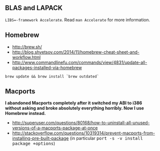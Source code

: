 ## BLAS and LAPACK

```LIBS=-framework Accelerate```.  Read ```man Accelerate``` for more information.

## Homebrew

- http://brew.sh/
- http://blog.shvetsov.com/2014/11/homebrew-cheat-sheet-and-workflow.html
- http://www.commandlinefu.com/commands/view/4831/update-all-packages-installed-via-homebrew
```
brew update && brew install `brew outdated`
```

## Macports

**I abandoned Macports completely after it switched my ABI to i386 without asking and broke absolutely everything horribly.  Now I use Homebrew instead.**

- http://superuser.com/questions/80168/how-to-uninstall-all-unused-versions-of-a-macports-package-at-once
- http://stackoverflow.com/questions/10319314/prevent-macports-from-installing-pre-built-package (in particular <tt>port -s -v install package +options</tt>)
